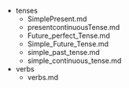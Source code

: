 - tenses
  - SimplePresent.md
  - presentcontinuousTense.md
  - Future_perfect_Tense.md
  - Simple_Future_Tense.md
  - simple_past_tense.md
  - simple_continuous_tense.md
- verbs
  - verbs.md
